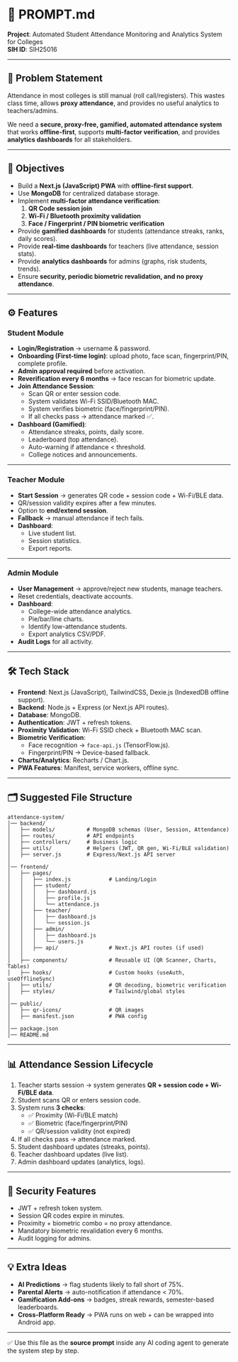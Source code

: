 # 📘 PROMPT.md  
**Project**: Automated Student Attendance Monitoring and Analytics System for Colleges  
**SIH ID**: SIH25016  

---

## 📌 Problem Statement  
Attendance in most colleges is still manual (roll call/registers). This wastes class time, allows **proxy attendance**, and provides no useful analytics to teachers/admins.  

We need a **secure, proxy-free, gamified, automated attendance system** that works **offline-first**, supports **multi-factor verification**, and provides **analytics dashboards** for all stakeholders.  

---

## 🎯 Objectives  
- Build a **Next.js (JavaScript) PWA** with **offline-first support**.  
- Use **MongoDB** for centralized database storage.  
- Implement **multi-factor attendance verification**:  
  1. **QR Code session join**  
  2. **Wi-Fi / Bluetooth proximity validation**  
  3. **Face / Fingerprint / PIN biometric verification**  
- Provide **gamified dashboards** for students (attendance streaks, ranks, daily scores).  
- Provide **real-time dashboards** for teachers (live attendance, session stats).  
- Provide **analytics dashboards** for admins (graphs, risk students, trends).  
- Ensure **security, periodic biometric revalidation, and no proxy attendance**.  

---

## ⚙️ Features  

### Student Module  
- **Login/Registration** → username & password.  
- **Onboarding (First-time login)**: upload photo, face scan, fingerprint/PIN, complete profile.  
- **Admin approval required** before activation.  
- **Reverification every 6 months** → face rescan for biometric update.  
- **Join Attendance Session**:  
  - Scan QR or enter session code.  
  - System validates Wi-Fi SSID/Bluetooth MAC.  
  - System verifies biometric (face/fingerprint/PIN).  
  - If all checks pass → attendance marked ✅.  
- **Dashboard (Gamified)**:  
  - Attendance streaks, points, daily score.  
  - Leaderboard (top attendance).  
  - Auto-warning if attendance < threshold.  
  - College notices and announcements.  

---

### Teacher Module  
- **Start Session** → generates QR code + session code + Wi-Fi/BLE data.  
- QR/session validity expires after a few minutes.  
- Option to **end/extend session**.  
- **Fallback** → manual attendance if tech fails.  
- **Dashboard**:  
  - Live student list.  
  - Session statistics.  
  - Export reports.  

---

### Admin Module  
- **User Management** → approve/reject new students, manage teachers.  
- Reset credentials, deactivate accounts.  
- **Dashboard**:  
  - College-wide attendance analytics.  
  - Pie/bar/line charts.  
  - Identify low-attendance students.  
  - Export analytics CSV/PDF.  
- **Audit Logs** for all activity.  

---

## 🛠️ Tech Stack  
- **Frontend**: Next.js (JavaScript), TailwindCSS, Dexie.js (IndexedDB offline support).  
- **Backend**: Node.js + Express (or Next.js API routes).  
- **Database**: MongoDB.  
- **Authentication**: JWT + refresh tokens.  
- **Proximity Validation**: Wi-Fi SSID check + Bluetooth MAC scan.  
- **Biometric Verification**:  
  - Face recognition → `face-api.js` (TensorFlow.js).  
  - Fingerprint/PIN → Device-based fallback.  
- **Charts/Analytics**: Recharts / Chart.js.  
- **PWA Features**: Manifest, service workers, offline sync.  

---

## 🗂️ Suggested File Structure  

```
attendance-system/
│── backend/
│   ├── models/          # MongoDB schemas (User, Session, Attendance)
│   ├── routes/          # API endpoints
│   ├── controllers/     # Business logic
│   ├── utils/           # Helpers (JWT, QR gen, Wi-Fi/BLE validation)
│   ├── server.js        # Express/Next.js API server
│
│── frontend/
│   ├── pages/
│   │   ├── index.js            # Landing/Login
│   │   ├── student/
│   │   │   ├── dashboard.js
│   │   │   ├── profile.js
│   │   │   └── attendance.js
│   │   ├── teacher/
│   │   │   ├── dashboard.js
│   │   │   └── session.js
│   │   ├── admin/
│   │   │   ├── dashboard.js
│   │   │   └── users.js
│   │   ├── api/                # Next.js API routes (if used)
│   │
│   ├── components/             # Reusable UI (QR Scanner, Charts, Tables)
│   ├── hooks/                  # Custom hooks (useAuth, useOfflineSync)
│   ├── utils/                  # QR decoding, biometric verification
│   ├── styles/                 # Tailwind/global styles
│
│── public/
│   ├── qr-icons/               # QR images
│   ├── manifest.json           # PWA config
│
│── package.json
│── README.md
```

---

## 📊 Attendance Session Lifecycle  

1. Teacher starts session → system generates **QR + session code + Wi-Fi/BLE data**.  
2. Student scans QR or enters session code.  
3. System runs **3 checks**:  
   - ✅ Proximity (Wi-Fi/BLE match)  
   - ✅ Biometric (face/fingerprint/PIN)  
   - ✅ QR/session validity (not expired)  
4. If all checks pass → attendance marked.  
5. Student dashboard updates (streaks, points).  
6. Teacher dashboard updates (live list).  
7. Admin dashboard updates (analytics, logs).  

---

## 🔐 Security Features  
- JWT + refresh token system.  
- Session QR codes expire in minutes.  
- Proximity + biometric combo = no proxy attendance.  
- Mandatory biometric revalidation every 6 months.  
- Audit logging for admins.  

---

## 💡 Extra Ideas  
- **AI Predictions** → flag students likely to fall short of 75%.  
- **Parental Alerts** → auto-notification if attendance < 70%.  
- **Gamification Add-ons** → badges, streak rewards, semester-based leaderboards.  
- **Cross-Platform Ready** → PWA runs on web + can be wrapped into Android app.  

---

✅ Use this file as the **source prompt** inside any AI coding agent to generate the system step by step.